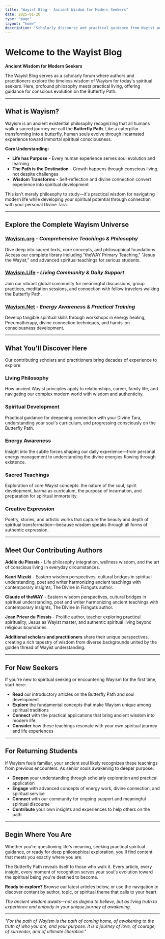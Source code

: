 ```yaml
---
title: "Wayist Blog - Ancient Wisdom for Modern Seekers"
date: 2025-01-20
type: "page"
layout: "home"
description: "Scholarly discourse and practical guidance from Wayist authors exploring spirituality, philosophy, and conscious living on the Butterfly Path."
---
```


# Welcome to the Wayist Blog

**Ancient Wisdom for Modern Seekers**

The Wayist Blog serves as a scholarly forum where authors and practitioners explore the timeless wisdom of Wayism for today's spiritual seekers. Here, profound philosophy meets practical living, offering guidance for conscious evolution on the Butterfly Path.

---

## What is Wayism?

Wayism is an ancient existential philosophy recognizing that all humans walk a sacred journey we call the **Butterfly Path**. Like a caterpillar transforming into a butterfly, human souls evolve through incarnated experience toward immortal spiritual consciousness.

**Core Understanding:**
- **Life has Purpose** - Every human experience serves soul evolution and learning
- **The Path is the Destination** - Growth happens through conscious living, not despite challenges  
- **Wisdom Transforms** - Self-reflection and divine connection convert experience into spiritual development

This isn't merely philosophy to study—it's practical wisdom for navigating modern life while developing your spiritual potential through connection with your personal Divine Tara.

---

## Explore the Complete Wayism Universe

### **[Wayism.org](https://wayism.org)** - *Comprehensive Teachings & Philosophy*
Dive deep into sacred texts, core concepts, and philosophical foundations. Access our complete library including "theWAY Primary Teaching," "Jesus the Wayist," and advanced spiritual teachings for serious students.

### **[Wayism.Life](https://wayism.life)** - *Living Community & Daily Support*
Join our vibrant global community for meaningful discussions, group practices, meditation sessions, and connection with fellow travelers walking the Butterfly Path.

### **[Wayism.Net](https://wayism.net)** - *Energy Awareness & Practical Training*
Develop tangible spiritual skills through workshops in energy healing, Pneumatherapy, divine connection techniques, and hands-on consciousness development.

---

## What You'll Discover Here

Our contributing scholars and practitioners bring decades of experience to explore:

### **Living Philosophy**
How ancient Wayist principles apply to relationships, career, family life, and navigating our complex modern world with wisdom and authenticity.

### **Spiritual Development** 
Practical guidance for deepening connection with your Divine Tara, understanding your soul's curriculum, and progressing consciously on the Butterfly Path.

### **Energy Awareness**
Insight into the subtle forces shaping our daily experience—from personal energy management to understanding the divine energies flowing through existence.

### **Sacred Teachings**
Exploration of core Wayist concepts: the nature of the soul, spirit development, karma as curriculum, the purpose of incarnation, and preparation for spiritual immortality.

### **Creative Expression**
Poetry, stories, and artistic works that capture the beauty and depth of spiritual transformation—because wisdom speaks through all forms of authentic expression.

---

## Meet Our Contributing Authors

**Adéle du Plessis** - Life philosophy integration, wellness wisdom, and the art of conscious living in everyday circumstances.

**Kaori Mizuki** - Eastern wisdom perspectives, cultural bridges in spiritual understanding, poet and writer harmonizing ancient teachings with contemporary insights, The Divine in Fishguts author.

**Claude of theWAY** - Eastern wisdom perspectives, cultural bridges in spiritual understanding, poet and writer harmonizing ancient teachings with contemporary insights, The Divine in Fishguts author.

**Jean Prieur du Plessis** - Prolific author, teacher exploring practical spirituality, Jesus as Wayist master, and authentic spiritual living beyond religious boundaries.

**Additional scholars and practitioners** share their unique perspectives, creating a rich tapestry of wisdom from diverse backgrounds united by the golden thread of Wayist understanding.

---

## For New Seekers

If you're new to spiritual seeking or encountering Wayism for the first time, start here:

- **Read** our introductory articles on the Butterfly Path and soul development
- **Explore** the fundamental concepts that make Wayism unique among spiritual traditions  
- **Connect** with the practical applications that bring ancient wisdom into modern life
- **Consider** how these teachings resonate with your own spiritual journey and life experiences

---

## For Returning Students

If Wayism feels familiar, your ancient soul likely recognizes these teachings from previous encounters. As senior souls awakening to deeper purpose:

- **Deepen** your understanding through scholarly exploration and practical application
- **Engage** with advanced concepts of energy work, divine connection, and spiritual service
- **Connect** with our community for ongoing support and meaningful spiritual discourse
- **Contribute** your own insights and experiences to help others on the path

---

## Begin Where You Are

Whether you're questioning life's meaning, seeking practical spiritual guidance, or ready for deep philosophical exploration, you'll find content that meets you exactly where you are.

The Butterfly Path reveals itself to those who walk it. Every article, every insight, every moment of recognition serves your soul's evolution toward the spiritual being you're destined to become.

**Ready to explore?** Browse our latest articles below, or use the navigation to discover content by author, topic, or spiritual theme that calls to your heart.

*The ancient wisdom awaits—not as dogma to believe, but as living truth to experience and embody in your unique journey of awakening.*

---

*"For the path of Wayism is the path of coming home, of awakening to the truth of who you are, and your purpose. It is a journey of love, of courage, of surrender, and of ultimate liberation."*